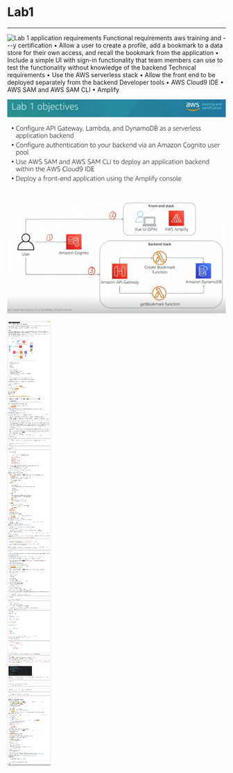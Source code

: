 # Lab1 



---

![Lab 1 application requirements Functional requirements aws training and ---y certification • Allow a user to create a profile, add a bookmark to a data store for their own access, and recall the bookmark from the application • Include a simple UI with sign-in functionality that team members can use to test the functionality without knowledge of the backend Technical requirements • Use the AWS serverless stack • Allow the front end to be deployed separately from the backend Developer tools • AWS Cloud9 IDE • AWS SAM and AWS SAM CLI • Amplify ](../../../media/AWS-Developing-Serverless-Solutions-on-AWS-Module-6-Lab1-image1.png)





![Lab 1 objectives training and ---y certification • Configure API Gateway, Lambda, and DynamoDB as a serverless application backend • Configure authentication to your backend via an Amazon Cognito user pool • Use AWS SAM and AWS SAM CLI to deploy an application backend within the AWS Cloud9 IDE • Deploy a front-end application using the Amplify console ](../../../media/AWS-Developing-Serverless-Solutions-on-AWS-Module-6-Lab1-image2.png)



![Front-end stack Vue UI (SPA) AWS Amplify User Amazon Cognito Backend stack Create Bookmark function {Amazon API Gateway getBookmark function Amazon DynamoDB )21 Amazon Web Services, Inc. or its Affiliates. All rights reserved. ](../../../media/AWS-Developing-Serverless-Solutions-on-AWS-Module-6-Lab1-image3.png)



![](../../../media/AWS-Developing-Serverless-Solutions-on-AWS-Module-6-Lab1-image4.png)






